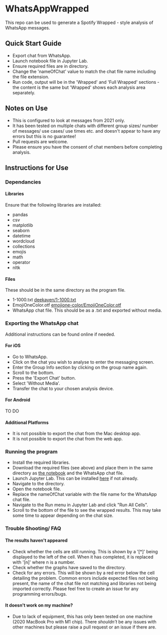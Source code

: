 # WhatsAppWrapped
This repo can be used to generate a Spotify Wrapped - style analysis of WhatsApp messages.

## Quick Start Guide
* Export chat from WhatsApp.
* Launch notebook file in Jupyter Lab.
* Ensure required files are in directory.
* Change the 'nameOfChat' value  to match the chat file name including the file extension.
* Run code, output will be in the 'Wrapped' and 'Full Wrapped' sections - the content is the same but 'Wrapped' shows each analysis area separately.

## Notes on Use  
* This is configured to look at messages from 2021 only.
* It has been tested on multiple chats with different group sizes/ number of messages/ use cases/ use times etc. and doesn't appear to have any errors but this is no guarantee!
* Pull requests are welcome.
* Please ensure you have the consent of chat members before completing analysis.

## Instructions for Use
### Dependancies
#### Libraries
Ensure that the following libraries are installed:
* pandas
* csv
* matplotlib
* seaborn
* datetime
* wordcloud
* collections
* emojis
* math
* operator
* nltk

#### Files
These should be in the same directory as the program file.
* 1-1000.txt [deekayen/1-1000.txt](https://gist.github.com/deekayen/4148741)
* EmojiOneColor.otf [emojione-color/EmojiOneColor.otf](https://github.com/adobe-fonts/emojione-color/blob/master/EmojiOneColor.otf)
* WhatsApp chat file. This should be as a .txt and exported without media.

### Exporting the WhatsApp chat
Additional instructions can be found online if needed.
#### For iOS
* Go to WhatsApp.
* Click on the chat you wish to analyse to enter the messaging screen.
* Enter the Group Info section by clicking on the group name again.
* Scroll to the bottom.
* Press the 'Export Chat' button.
* Select 'Without Media'.
* Transfer the chat to your chosen analysis device.

#### For Android
TO DO

#### Additional Platforms
* It is not possible to export the chat from the Mac desktop app.
* It is not possible to export the chat from the web app.

### Running the program
* Install the required libraries.
* Download the required files (see above) and place them in the same directory as [the notebook](https://github.com/CorValBan/WhatsAppWrapped/blob/initial-implementation/WhatsAppWrapped_Notebook.ipynb) and the WhatsApp chat file.
* Launch Jupyter Lab. This can be installed [here](https://jupyter.org/install) if not already.
* Navigate to the directory.
* Open the notebook file.
* Replace the nameOfChat variable with the file name for the WhatsApp chat file.
* Navigate to the Run menu in Jupyter Lab and click "Run All Cells".
* Scroll to the bottom of the file to see the wrapped results. This may take some time to appear depending on the chat size.

### Trouble Shooting/ FAQ
#### The results haven't appeared
* Check whether the cells are still running. This is shown by a '[*]' being displayed to the left of the cell. When it has completed, it is replaced with '[n]' where n is a number.
* Check whether the graphs have saved to the directory.
* Check for any errors. This will be shown by a red error below the cell detailing the problem. Common errors include expected files not being present, the name of the chat file not matching and libraries not being imported correctly. Please feel free to create an issue for any programming errors/bugs.

#### It doesn't work on my machine?
* Due to lack of equipment, this has only been tested on one machine (2020 MacBook Pro with M1 chip). There *shouldn't* be any issues with other machines but please raise a pull request or an issue if there are. 
